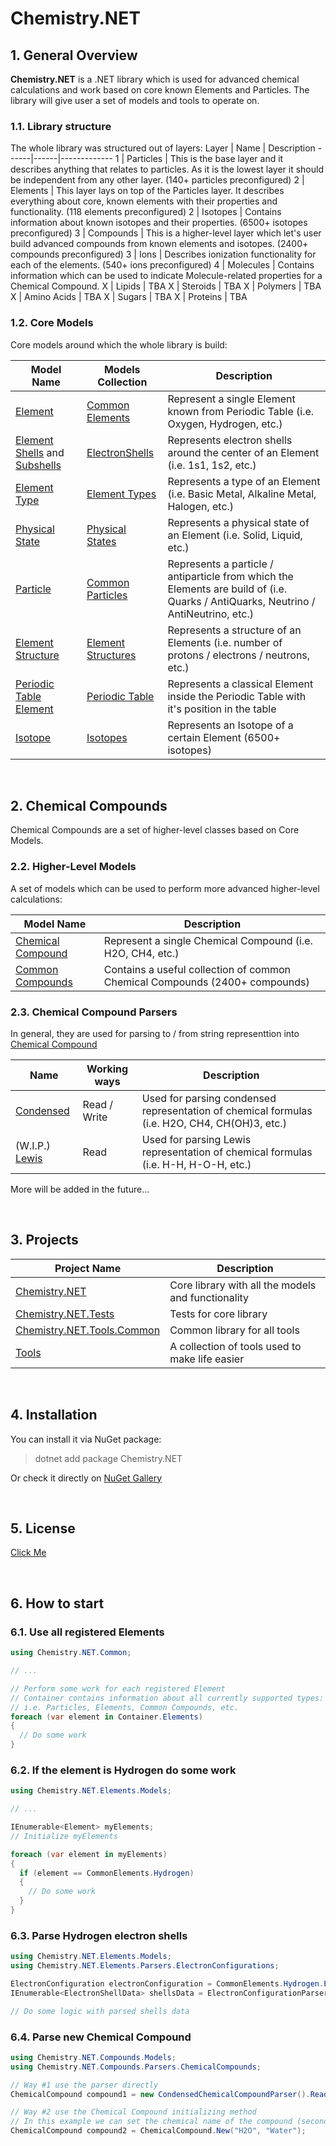 # Chemistry.NET

## 1. General Overview
**Chemistry.NET** is a .NET library which is used for advanced chemical calculations and work based on core known Elements and Particles. The library will give user a set of models and tools to operate on.

### 1.1. Library structure
The whole library was structured out of layers:
Layer | Name | Description
------|------|-------------
1 | Particles | This is the base layer and it describes anything that relates to particles. As it is the lowest layer it should be independent from any other layer. (140+ particles preconfigured)
2 | Elements | This layer lays on top of the Particles layer. It describes everything about core, known elements with their properties and functionality. (118 elements preconfigured)
2 | Isotopes | Contains information about known isotopes and their properties. (6500+ isotopes preconfigured)
3 | Compounds | This is a higher-level layer which let's user build advanced compounds from known elements and isotopes. (2400+ compounds preconfigured)
3 | Ions | Describes ionization functionality for each of the elements. (540+ ions preconfigured)
4 | Molecules | Contains information which can be used to indicate Molecule-related properties for a Chemical Compound.
X | Lipids | TBA
X | Steroids | TBA
X | Polymers | TBA
X | Amino Acids | TBA
X | Sugars | TBA
X | Proteins | TBA

### 1.2. Core Models
Core models around which the whole library is build:

Model Name | Models Collection | Description
-----------|-------------------|--------------
[Element](https://github.com/Sejoslaw/Chemistry.NET/tree/master/Chemistry.NET/Elements/Models/Element.cs) | [Common Elements](https://github.com/Sejoslaw/Chemistry.NET/blob/master/Chemistry.NET/Elements/Models/CommonElements.cs) | Represent a single Element known from Periodic Table (i.e. Oxygen, Hydrogen, etc.)
[Element Shells](https://github.com/Sejoslaw/Chemistry.NET/blob/master/Chemistry.NET/Elements/Models/ElectronShell.cs) and [Subshells](https://github.com/Sejoslaw/Chemistry.NET/blob/master/Chemistry.NET/Elements/Models/ElectronSubShell.cs) | [ElectronShells](https://github.com/Sejoslaw/Chemistry.NET/blob/master/Chemistry.NET/Elements/Models/ElectronShells.cs) | Represents electron shells around the center of an Element (i.e. 1s1, 1s2, etc.)
[Element Type](https://github.com/Sejoslaw/Chemistry.NET/blob/master/Chemistry.NET/Elements/Models/ElementType.cs) | [Element Types](https://github.com/Sejoslaw/Chemistry.NET/blob/master/Chemistry.NET/Elements/Models/ElementTypes.cs) | Represents a type of an Element (i.e. Basic Metal, Alkaline Metal, Halogen, etc.)
[Physical State](https://github.com/Sejoslaw/Chemistry.NET/blob/master/Chemistry.NET/Elements/Models/PhysicalState.cs) | [Physical States](https://github.com/Sejoslaw/Chemistry.NET/blob/master/Chemistry.NET/Elements/Models/PhysicalStates.cs) | Represents a physical state of an Element (i.e. Solid, Liquid, etc.)
[Particle](https://github.com/Sejoslaw/Chemistry.NET/blob/master/Chemistry.NET/Particles/Models/Particle.cs) | [Common Particles](https://github.com/Sejoslaw/Chemistry.NET/blob/master/Chemistry.NET/Particles/Models/CommonParticles.cs) | Represents a particle / antiparticle from which the Elements are build of (i.e. Quarks / AntiQuarks, Neutrino / AntiNeutrino, etc.)
[Element Structure](https://github.com/Sejoslaw/Chemistry.NET/blob/master/Chemistry.NET/Elements/Models/ElementStructure.cs) | [Element Structures](https://github.com/Sejoslaw/Chemistry.NET/blob/master/Chemistry.NET/Elements/Models/ElementStructures.cs) | Represents a structure of an Elements (i.e. number of protons / electrons / neutrons, etc.)
[Periodic Table Element](https://github.com/Sejoslaw/Chemistry.NET/blob/master/Chemistry.NET/Elements/Models/PeriodicTableElement.cs) | [Periodic Table](https://github.com/Sejoslaw/Chemistry.NET/blob/master/Chemistry.NET/Elements/Models/PeriodicTable.cs) | Represents a classical Element inside the Periodic Table with it's position in the table
[Isotope](https://github.com/Sejoslaw/Chemistry.NET/blob/master/Chemistry.NET/Elements/Models/Isotope.cs) | [Isotopes](https://github.com/Sejoslaw/Chemistry.NET/blob/master/Chemistry.NET/Elements/Models/CommonIsotopes.cs) | Represents an Isotope of a certain Element (6500+ isotopes)

</br>

## 2. Chemical Compounds
Chemical Compounds are a set of higher-level classes based on Core Models.

### 2.2. Higher-Level Models
A set of models which can be used to perform more advanced higher-level calculations:

Model Name | Description
-----------|--------------
[Chemical Compound](https://github.com/Sejoslaw/Chemistry.NET/blob/master/Chemistry.NET/Compounds/Models/ChemicalCompound.cs) | Represent a single Chemical Compound (i.e. H2O, CH4, etc.)
[Common Compounds](https://github.com/Sejoslaw/Chemistry.NET/blob/master/Chemistry.NET/Compounds/Models/CommonCompounds.cs) | Contains a useful collection of common Chemical Compounds (2400+ compounds)

### 2.3. Chemical Compound Parsers
In general, they are used for parsing to / from string representtion into [Chemical Compound](https://github.com/Sejoslaw/Chemistry.NET/blob/master/Chemistry.NET/Compounds/Models/ChemicalCompound.cs)

Name | Working ways | Description
-----|--------------|-------------
[Condensed](https://github.com/Sejoslaw/Chemistry.NET/blob/master/Chemistry.NET/Compounds/Parsers/ChemicalCompounds/CondensedChemicalCompoundParser.cs) | Read / Write | Used for parsing condensed representation of chemical formulas (i.e. H2O, CH4, CH(OH)3, etc.)
(W.I.P.) [Lewis](https://github.com/Sejoslaw/Chemistry.NET/blob/master/Chemistry.NET/Compounds/Parsers/ChemicalCompounds/LewisChemicalCompoundParser.cs) | Read | Used for parsing Lewis representation of chemical formulas (i.e. H-H, H-O-H, etc.)

More will be added in the future...

</br>

## 3. Projects

Project Name | Description
-------------|------------
[Chemistry.NET](https://github.com/Sejoslaw/Chemistry.NET/tree/master/Chemistry.NET) | Core library with all the models and functionality
[Chemistry.NET.Tests](https://github.com/Sejoslaw/Chemistry.NET/tree/master/Chemistry.NET.Tests) | Tests for core library
[Chemistry.NET.Tools.Common](https://github.com/Sejoslaw/Chemistry.NET/tree/master/Chemistry.NET.Tools.Common) | Common library for all tools
[Tools](https://github.com/Sejoslaw/Chemistry.NET/tree/master/Tools) | A collection of tools used to make life easier

</br>

## 4. Installation
You can install it via NuGet package:
> dotnet add package Chemistry.NET

Or check it directly on [NuGet Gallery](https://www.nuget.org/packages/Chemistry.NET/)

</br>

## 5. License

[Click Me](https://github.com/Sejoslaw/Chemistry.NET/blob/master/LICENSE)

</br>

## 6. How to start

### 6.1. Use all registered Elements
```csharp
using Chemistry.NET.Common;

// ...

// Perform some work for each registered Element
// Container contains information about all currently supported types:
// i.e. Particles, Elements, Common Compounds, etc.
foreach (var element in Container.Elements)
{
  // Do some work
}
```

### 6.2. If the element is Hydrogen do some work
```csharp
using Chemistry.NET.Elements.Models;

// ...

IEnumerable<Element> myElements;
// Initialize myElements

foreach (var element in myElements)
{
  if (element == CommonElements.Hydrogen)
  {
    // Do some work
  }
}
```

### 6.3. Parse Hydrogen electron shells
```csharp
using Chemistry.NET.Elements.Models;
using Chemistry.NET.Elements.Parsers.ElectronConfigurations;

ElectronConfiguration electronConfiguration = CommonElements.Hydrogen.ElectronConfiguration;
IEnumerable<ElectronShellData> shellsData = ElectronConfigurationParser.Parse(electronConfiguration);

// Do some logic with parsed shells data
```

### 6.4. Parse new Chemical Compound
```csharp
using Chemistry.NET.Compounds.Models;
using Chemistry.NET.Compounds.Parsers.ChemicalCompounds;

// Way #1 use the parser directly
ChemicalCompound compound1 = new CondensedChemicalCompoundParser().Read("H2O");

// Way #2 use the Chemical Compound initializing method
// In this example we can set the chemical name of the compound (second parameter)
ChemicalCompound compound2 = ChemicalCompound.New("H2O", "Water");
```
